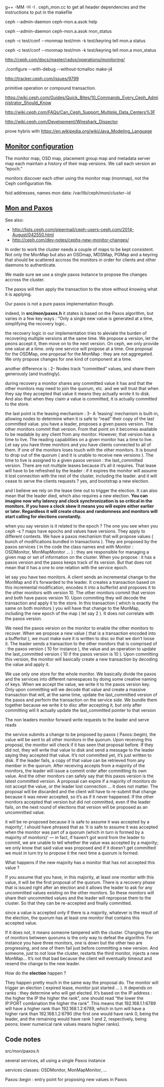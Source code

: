 g++ -MM -H -I . ceph_mon.cc
to get all header dependencies and the instructions to put in the makefile 

ceph --admin-daemon ceph-mon.a.asok help

ceph --admin-daemon ceph-mon.a.asok mon_status

ceph -c test/conf --monmap test/mm -k test/keyring tell mon.a status

ceph -c test/conf --monmap test/mm -k test/keyring tell mon.a mon_status


http://ceph.com/docs/master/rados/operations/monitoring/

./configure --with-debug --without-tcmalloc
make-j4

http://tracker.ceph.com/issues/9799

primitive operation or
compound transaction.

https://wiki.ceph.com/Guides/Quick_Bites/10_Commands_Every_Ceph_Administrator_Should_Know

http://wiki.ceph.com/FAQs/Can_Ceph_Support_Multiple_Data_Centers%3F


http://wiki.ceph.com/Development/Wireshark_Dissector



prove hybris with https://en.wikipedia.org/wiki/Java_Modeling_Language


[Monitor configuration](http://ceph.com/docs/master/rados/configuration/mon-config-ref/)
-----------------------

The monitor map, OSD map, placement group map and metadata server map each maintain a history of their map versions. We call each version an “epoch.”

monitors discover each other using the monitor map (monmap), not the Ceph configuration file.

fsid
addresses, names
mon data: /var/lib/ceph/mon/$cluster-$id




[Mon and Paxos](http://ceph.com/community/monitors-and-paxos-a-chat-with-joao/)
---------------

See also: 

 * http://lists.ceph.com/pipermail/ceph-users-ceph.com/2014-August/042550.html
 * http://ceph.com/dev-notes/cephs-new-monitor-changes/

In order to work the cluster needs a couple of maps to be kept consistent. Not only the MonMap but also an OSDmap, MDSMap, PGMap and a keyring that should be scattered accross the monitors in order for clients and other daemons to authenticate.

We made sure we use a single paxos instance to propose the changes accross the cluster.

The paxos will then apply the transaction to the store without knowing what it is applying.

Our paxos is not a pure paxos implementation though.

indeed, in **src/mon/paxos.h** it states is based on the Paxos algorithm, but varies in a few key ways : “Only a single new value is generated at a time, simplifying the recovery logic.. 

the recovery logic in our implementation tries to aleviate the burden of recovering multiple versions at the same time. We propose a version, let the peons accept it, then move on to the next version. On ceph, we only provide one value at a time.
only one service will propose at a time. One proposal for the OSDMap, one proposal for the MonMap : they are not aggregated. We only propose changes for one kind of component at a time.

another difference is : 2- Nodes track “committed” values, and share them generously (and trustingly). 

during recovery a monitor shares any committed value it has and that the other monitors may need to join the quorum, etc. and we will trust that when they say they accepted that value it means they actually wrote it to disk. And also that when they claim a value is committed, it is actually committed to the store.

the last point is the leasing mechanism : 3- A ‘leasing’ mechanism is built-in, allowing nodes to determine when it is safe to “read” their copy of the last committed value.
you have a leader, proposes a given paxos version. The other monitors commit that version. From that point on it becomes available to be readable by any client from any monitor. However, that version has a time to live. The reading capabilities on a given monitor has a time to live. Let say you have three monitors and you have clients connected to all of them. If one of the monitors loses touch with the other monitors. It is bound to drop out of the quorum ( and it is unable to receive new versions ). The time to live is assigned to a given paxos version : the last_committed version. There are not multiple leases because it’s all it requires. That lease will have to be refreshed by the leader : if it expires the monitor will assume it lost connection with the rest of the cluster, including the leader.
and it will cease to serve the clients requests ?
yes, and bootstrap a new election.

 and I believe we rely on the lease time out to trigger the election. It can also mean that the leader died, which also requires a new election. 
**You can imagine now why latency and clock synchronization is so critical in the monitors. If you have a clock skew it means you will expire either earlier or later. Regardless it will create chaos and randomness and monitors will start calling for elections constantly.**

when you say version is it related to the epoch ? The one you see when you ceph -s ?
maps have epochs and values have versions. They apply to different contexts. We have a paxos mechanism that will propose values ( bunch of modifications bundled in transactions ). They are proposed by the paxos services ( in the code the class names end with Monitor : OSDMonitor, MonMapMonitor … ) : they are responsible for managing a given map or set of information on the cluster. When you propose : it has a paxos version and the paxos keeps track of its version. But that does not mean that it has a one to one relation with the service epoch.

 let say you have two monitors. A client sends an incremental change to the MonMap and it’s forwarded to the leader. It creates a transaction based on this incremental modification, encodes it into a bufferlist and proposes it to the other monitors with version 10. The other monitors commit that version and both have paxos version 10. Upon commiting they will decode the transaction and apply it to the store. In this transaction ( which is exactly the same on both monitors ) you will have that change to the MonMap, including the new epoch of the map ( let say 2 ). It does not correlate with the paxos version.
 
We need the paxos version on the monitor to enable the other monitors to recover. When we propose a new value ( that is a transaction encoded into a bufferlist ), we must make sure it is written to disc so that we don’t loose it. The leader sends a transaction to the other monitors that is comprised of : the paxos version ( 10 for instance ), the value and an operation to update the last_committed version ( 10 if the paxos version is 10 ). Upon committing this version, the monitor will basically create a new transaction by decoding the value and apply it.

We use only one store for the whole monitor. We basically divide the paxos and the services into different namespaces by doing some creative naming of keys. When we accept the value, we write it to the paxos version key. Only upon committing will we decode that value and create a massive transaction that will, at the same time, update the last_committed version of the paxos and perform the transaction on the service side. We bundle them together because we write it to disc after accepting it, but only after committing will it actually update the last_committed pointer to that version

The non leaders monitor forward write requests to the leader and serve reads

the service submits a change to be proposed by paxos ( Paxos::begin), the value will be sent to all other monitors in the quorum. Upon receiving this proposal, the monitor will check if it has seen that proposal before. If they did not, they will write that value to disk and send a message to the leader saying they accepted that value. It’s not committed yet, it’s just written to disk. If the leader fails, a copy of that value can be retrieved from any member in the quorum. After receiving accepts from a majority of the monitors, the leader will issue a commit order after committing its own value. And the other monitors can safely say that this paxos version is the latest committed version. A proposal can expire if a majority of monitors do not accept the value, or the leader lost connection … it does not matter. The proposal will be discarded and the client will have to re-submit that change because it was never accepted, so it’s as if it never happened. If the other monitors accepted that version but did not committed, even if the leader fails, on the next round of elections that version will be proposed as an uncommitted value.

it will be re-proposed because it is safe to assume it was accepted by a majority’, I should have phrased that as ‘it is safe to assume it was accepted when the monitor was part of a quorum (which in turn is formed by a majority of monitors)’ — in fact, if haven’t got word from the leader to commit, we are unable to tell whether the value was accepted by a majority; we only know that said value was proposed and if it doesn’t get committed we must in turn try to propose it the next time a quorum is formed.

What happens if the new majority has a monitor that has not accepted this value ?

If you assume that you have, in this majority, at least one monitor with this value, it will be the first proposal of the quorum. There is a recovery phase that is issued right after an election and it allows the leader to ask for any uncommitted values existing on the other monitors. So these monitors will share their uncommited values and the leader will repropose them to the cluster. So that they can be re-accepted and finally committed.

since a value is accepted only if there is a majority, whatever is the result of the election, the quorum has at least one monitor that contains this accepted value.

If it does not, it means someone tampered with the cluster. Changing the set of monitors between quorums is the only way to defeat the algorithm. For instance you have three monitors, one is down but the other two are progressing, and one of them fail just before committing a new version. And someone, just to not lose the cluster, restarts the third monitor, injects a new MonMap… It’s not that bad because the client will eventually timeout and resend the change to the new leader.

How do the **election** happen ?

They happen pretty much in the same way the proposal do. The monitor will trigger an election ( expired lease, monitor just started … ). It depends on ranks : they determine who will get elected. It’s based on the IP address : the higher the IP the higher the rank”, one should read “the lower the IP:PORT combination the higher the rank”. This means that 192.168.1.1:6789 will have a higher rank than 192.168.1.2:6789, which in turn will have a higher rank than 192.168.1.2:6790 (the first one would have rank 0, being the leader, and the remaining would have rank 1 and 2, respectively, being peons: lower numerical rank values means higher ranks).


Code notes
----------

src/mon/paxos.h

several services, all using a single Paxos instance

services classes: OSDMonitor, MonMapMonitor, ...

Paxos::begin : entry point for proposing new values in Paxos

